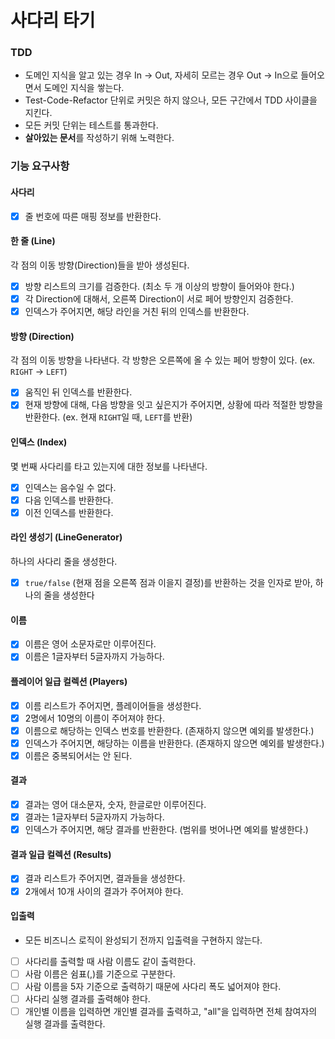 # 사다리 타기

### TDD

- 도메인 지식을 알고 있는 경우 In -> Out, 자세히 모르는 경우 Out -> In으로 들어오면서 도메인 지식을 쌓는다.
- Test-Code-Refactor 단위로 커밋은 하지 않으나, 모든 구간에서 TDD 사이클을 지킨다.
- 모든 커밋 단위는 테스트를 통과한다.
- **살아있는 문서**를 작성하기 위해 노력한다.

### 기능 요구사항

#### 사다리

- [x] 줄 번호에 따른 매핑 정보를 반환한다.

#### 한 줄 (Line)

각 점의 이동 방향(Direction)들을 받아 생성된다.

- [x] 방향 리스트의 크기를 검증한다. (최소 두 개 이상의 방향이 들어와야 한다.)
- [x] 각 Direction에 대해서, 오른쪽 Direction이 서로 페어 방향인지 검증한다.
- [x] 인덱스가 주어지면, 해당 라인을 거친 뒤의 인덱스를 반환한다.

#### 방향 (Direction)

각 점의 이동 방향을 나타낸다. 각 방향은 오른쪽에 올 수 있는 페어 방향이 있다. (ex. `RIGHT` -> `LEFT`)

- [x] 움직인 뒤 인덱스를 반환한다.
- [x] 현재 방향에 대해, 다음 방향을 잇고 싶은지가 주어지면, 상황에 따라 적절한 방향을 반환한다. (ex. 현재 `RIGHT`일 때, `LEFT`를 반환)

#### 인덱스 (Index)

몇 번째 사다리를 타고 있는지에 대한 정보를 나타낸다.

- [x] 인덱스는 음수일 수 없다.
- [x] 다음 인덱스를 반환한다.
- [x] 이전 인덱스를 반환한다.

#### 라인 생성기 (LineGenerator)
하나의 사다리 줄을 생성한다.
- [x] `true/false` (현재 점을 오른쪽 점과 이을지 결정)를 반환하는 것을 인자로 받아, 하나의 줄을 생성한다

#### 이름

- [x] 이름은 영어 소문자로만 이루어진다.
- [x] 이름은 1글자부터 5글자까지 가능하다.

#### 플레이어 일급 컬렉션 (Players)

- [x] 이름 리스트가 주어지면, 플레이어들을 생성한다.
- [x] 2명에서 10명의 이름이 주어져야 한다.
- [x] 이름으로 해당하는 인덱스 번호를 반환한다. (존재하지 않으면 예외를 발생한다.)
- [x] 인덱스가 주어지면, 해당하는 이름을 반환한다. (존재하지 않으면 예외를 발생한다.)
- [x] 이름은 중복되어서는 안 된다. 

#### 결과

- [x] 결과는 영어 대소문자, 숫자, 한글로만 이루어진다.
- [x] 결과는 1글자부터 5글자까지 가능하다.
- [x] 인덱스가 주어지면, 해당 결과를 반환한다. (범위를 벗어나면 예외를 발생한다.)

#### 결과 일급 컬렉션 (Results)

- [x] 결과 리스트가 주어지면, 결과들을 생성한다.
- [x] 2개에서 10개 사이의 결과가 주어져야 한다.

#### 입출력

- 모든 비즈니스 로직이 완성되기 전까지 입출력을 구현하지 않는다.
- [ ] 사다리를 출력할 때 사람 이름도 같이 출력한다.
- [ ] 사람 이름은 쉼표(,)를 기준으로 구분한다.
- [ ] 사람 이름을 5자 기준으로 출력하기 때문에 사다리 폭도 넓어져야 한다.
- [ ] 사다리 실행 결과를 출력해야 한다.
- [ ] 개인별 이름을 입력하면 개인별 결과를 출력하고, "all"을 입력하면 전체 참여자의 실행 결과를 출력한다.
